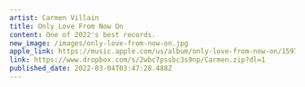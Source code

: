 ```yaml
---
artist: Carmen Villain
title: Only Love From Now On
content: One of 2022's best records.
new_image: /images/only-love-from-now-on.jpg
apple_link: https://music.apple.com/us/album/only-love-from-now-on/1597279790
link: https://www.dropbox.com/s/2wbc7pssbc3s9np/Carmen.zip?dl=1
published_date: 2022-03-04T03:47:28.488Z
---
```

